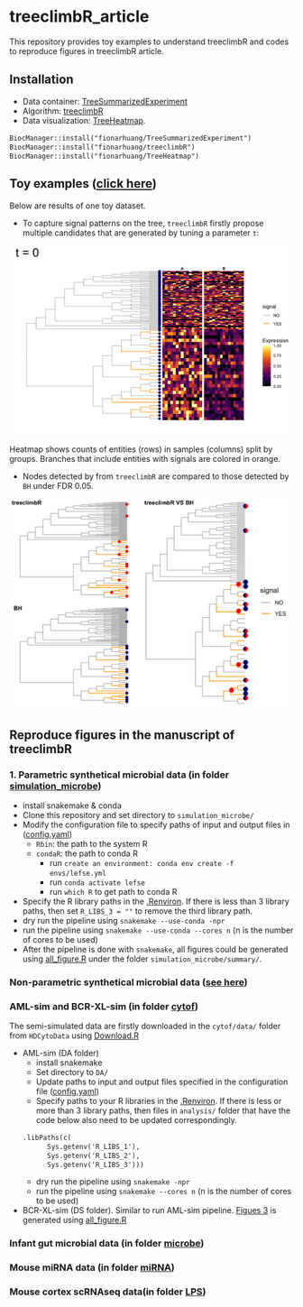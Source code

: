 
# treeclimbR_article

This repository provides toy examples to understand treeclimbR and codes to reproduce figures in treeclimbR article.

## Installation

* Data container: [TreeSummarizedExperiment](https://github.com/fionarhuang/TreeSummarizedExperiment)
* Algorithm: [treeclimbR](https://github.com/fionarhuang/treeclimbR)
* Data visualization: [TreeHeatmap](https://github.com/fionarhuang/TreeHeatmap). 

```
BiocManager::install("fionarhuang/TreeSummarizedExperiment")
BiocManager::install("fionarhuang/treeclimbR")
BiocManager::install("fionarhuang/TreeHeatmap")
```

## Toy examples ([click here](https://fionarhuang.github.io/treeclimbR_toy_example/))

Below are results of one toy dataset. 

* To capture signal patterns on the tree, `treeclimbR` firstly propose multiple candidates that are generated by tuning a parameter `t`:

<p align="center"> 
<img src="https://github.com/fionarhuang/treeclimbR_toy_example/blob/master/output/signal_cands.gif">
</p>

Heatmap shows counts of entities (rows) in samples (columns) split by groups. Branches that include entities with signals are colored in orange.

* Nodes detected by from `treeclimbR` are compared to those detected by `BH` under FDR 0.05.
<p align="center"> 
<img src="https://github.com/fionarhuang/treeclimbR_toy_example/blob/master/output/signal_result.png">
</p>


## Reproduce figures in the manuscript of treeclimbR

### 1. Parametric synthetical microbial data (in **folder** [simulation_microbe](https://github.com/fionarhuang/treeclimbR_article/tree/master/simulation_microbe))

 - install snakemake & conda
 - Clone this repository and set directory to `simulation_microbe/`
 - Modify the configuration file to specify paths of input and output files in ([config.yaml](https://github.com/fionarhuang/treeclimbR_article/blob/master/simulation_microbe/config.yaml))
   - `Rbin`: the path to the system R
   - `condaR`: the path to conda R 
     - run `create an environment: conda env create -f envs/lefse.yml`
     - run `conda activate lefse`
     - run `which R` to get path to conda R    
 - Specify the R library paths in the [.Renviron](https://github.com/fionarhuang/treeclimbR_article/blob/master/simulation_microbe/.Renviron). If there is less than 3 library paths, then set `R_LIBS_3 = ""` to remove the third library path. 
 - dry run the pipeline using `snakemake --use-conda -npr` 
 - run the pipeline using `snakemake --use-conda --cores n` (n is the number of cores to be used)
 - After the pipeline is done with `snakemake`, all figures could be generated using [all_figure.R](https://github.com/fionarhuang/treeclimbR_article/tree/master/simulation_microbe/summary) under the folder `simulation_microbe/summary/`.
      
### Non-parametric synthetical microbial data ([see here](https://github.com/fionarhuang/correlationtree_analysis))

### AML-sim and BCR-XL-sim (in **folder** [cytof](https://github.com/fionarhuang/treeclimbR_article/tree/master/cytof))

 The semi-simulated data are firstly downloaded in the `cytof/data/` folder from `HDCytoData` using [Download.R](https://github.com/fionarhuang/treeclimbR_article/tree/master/cytof/data) 
   - AML-sim (DA folder)
      - install snakemake
      - Set directory to `DA/`
      - Update paths to input and output files specified in the configuration file ([config.yaml](https://github.com/fionarhuang/treeclimbR_article/blob/master/cytof/DA/config.yaml))
      - Specify paths to your R libraries in the [.Renviron](https://github.com/fionarhuang/treeclimbR_article/blob/master/cytof/DA/.Renviron). If there is less or more than 3 library paths, then files in `analysis/` folder that have the code below also need to be updated correspondingly.
      ```
      .libPaths(c(
            Sys.getenv('R_LIBS_1'), 
            Sys.getenv('R_LIBS_2'),
            Sys.getenv('R_LIBS_3')))
      ```            
      - dry run the pipeline using `snakemake -npr` 
      - run the pipeline using `snakemake --cores n` (n is the number of cores to be used)
   - BCR-XL-sim (DS folder). Similar to run AML-sim pipeline.
 [Figues 3]() is generated using [all_figure.R](https://github.com/fionarhuang/treeclimbR_article/blob/master/cytof/summary/all_figure.R)
   
### Infant gut microbial data (in **folder** [microbe](https://htmlpreview.github.io/?https://github.com/fionarhuang/treeclimbR_article/blob/master/microbe/docs/index.html))

### Mouse miRNA data (in **folder** [miRNA](https://htmlpreview.github.io/?https://github.com/fionarhuang/treeclimbR_article/blob/master/miRNA/docs/index.html))

### Mouse cortex scRNAseq data(in **folder** [LPS](https://htmlpreview.github.io/?https://raw.githubusercontent.com/fionarhuang/treeclimbR_article/master/LPS/docs/index.html))

